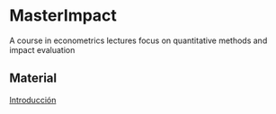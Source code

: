 # MasterImpact
A course in econometrics lectures focus on quantitative methods and impact evaluation


## Material

[Introducción](https://keynes37.github.io/MasterImpact/Class/Class00.html)




